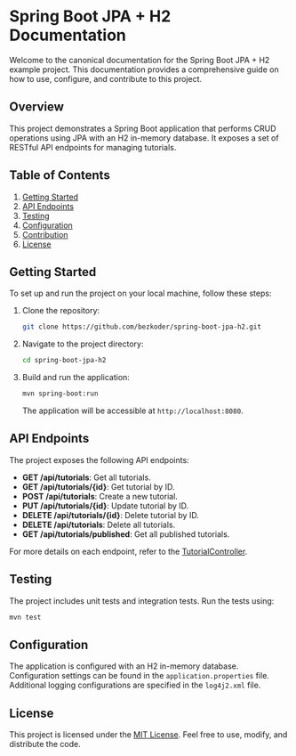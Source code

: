 # Spring Boot JPA + H2 Documentation

Welcome to the canonical documentation for the Spring Boot JPA + H2 example project. This documentation provides a comprehensive guide on how to use, configure, and contribute to this project.

## Overview

This project demonstrates a Spring Boot application that performs CRUD operations using JPA with an H2 in-memory database. It exposes a set of RESTful API endpoints for managing tutorials.

## Table of Contents

1. [Getting Started](#getting-started)
2. [API Endpoints](#api-endpoints)
3. [Testing](#testing)
4. [Configuration](#configuration)
5. [Contribution](#contribution)
6. [License](#license)

## Getting Started

To set up and run the project on your local machine, follow these steps:

1. Clone the repository:

   ```bash
   git clone https://github.com/bezkoder/spring-boot-jpa-h2.git
   ```

2. Navigate to the project directory:

   ```bash
   cd spring-boot-jpa-h2
   ```

3. Build and run the application:

   ```bash
   mvn spring-boot:run
   ```

   The application will be accessible at `http://localhost:8080`.

## API Endpoints

The project exposes the following API endpoints:

- **GET /api/tutorials**: Get all tutorials.
- **GET /api/tutorials/{id}**: Get tutorial by ID.
- **POST /api/tutorials**: Create a new tutorial.
- **PUT /api/tutorials/{id}**: Update tutorial by ID.
- **DELETE /api/tutorials/{id}**: Delete tutorial by ID.
- **DELETE /api/tutorials**: Delete all tutorials.
- **GET /api/tutorials/published**: Get all published tutorials.

For more details on each endpoint, refer to the [TutorialController](src/main/java/com/bezkoder/spring/jpa/h2/controller/TutorialController.java).

## Testing

The project includes unit tests and integration tests. Run the tests using:

```bash
mvn test
```

## Configuration

The application is configured with an H2 in-memory database. Configuration settings can be found in the `application.properties` file. Additional logging configurations are specified in the `log4j2.xml` file.


## License

This project is licensed under the [MIT License](LICENSE). Feel free to use, modify, and distribute the code.